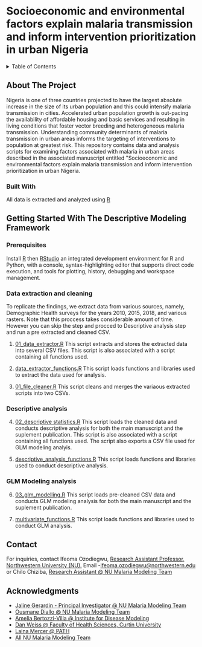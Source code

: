 # Socioeconomic and environmental factors explain malaria transmission and inform intervention prioritization in urban Nigeria  

<!-- TABLE OF CONTENTS -->
<details>
  <summary>Table of Contents</summary>
  <ol>
    <li>
      <a href="#about-the-project">About The Project</a>
      <ul>
        <li><a href="#built-with">Built With</a></li>
      </ul>
    </li>
    <li>
      <a href="#Getting-Started-With-The-Descriptive-Modeling-Framework">Getting Started With The Descriptive Modeling Framework</a>
      <ul>
        <li><a href="#prerequisites">Prerequisites</a></li>
        <li><a href="#Data-extraction-and-cleaning">Data extraction and cleaning</a></li>
        <li><a href="#Descriptive-analysis">Descriptive analysis</a></li>
        <li><a href="#GLM-Modeling-analysis">GLM Modeling analysis</a></li>
      </ul>
    </li>
    <li><a href="#contact">Contact</a></li>
    <li><a href="#acknowledgments">Acknowledgments</a></li>
  </ol>
</details>



<!-- ABOUT THE PROJECT -->
## About The Project
Nigeria is one of three countries projected to have the largest absolute increase in the size of its urban population and this could intensify malaria transmission in cities. Accelerated urban population growth is out-pacing the availability of affordable housing and basic services and resulting in living conditions that foster vector breeding and heterogeneous malaria transmission. Understanding community determinants of malaria transmission in urban areas informs the targeting of interventions to population at greatest risk. This repository contains data and analysis scripts for examining factors associated with malaria in urban areas described in the associated manuscript entitled "Socioeconomic and environmental factors explain malaria transmission and inform intervention prioritization in urban Nigeria. 

### Built With
All data is extracted and analyzed using [R](https://www.r-project.org/)
<!-- GETTING STARTED -->
## Getting Started With The Descriptive Modeling Framework
### Prerequisites
Install [R](https://www.r-project.org/) then [RStudio](https://www.rstudio.com/) an integrated development environment for R and Python, with a console, syntax-highlighting editor that supports direct code execution, and tools for plotting, history, debugging and workspace management. 

<!-- Data extraction and cleaning -->
### Data extraction and cleaning
To replicate the findings, we extract data from various sources, namely, Demographic Health surveys for the years 2010, 2015, 2018, and various rasters. Note that this proccess takes considerable amount of time. However you can skip the step and procced to Descriptive analysis step and run a pre extracted and cleaned CSV.

1. [01_data_extractor.R](https://github.com/numalariamodeling/urban-malaria-dhs-publication-2021/blob/main/00_data_extraction/01_data_extractor.R) This script extracts and stores the extracted data into several CSV files. This script is also associated with a script containing all functions used.

2. [data_extractor_functions.R](https://github.com/numalariamodeling/urban-malaria-dhs-publication-2021/blob/main/00_data_extraction/data_extractor_functions/data_extractor_functions.R) This script loads functions and libraries used to extract the data used for analysis.  

3. [01_file_cleaner.R](https://github.com/numalariamodeling/urban-malaria-dhs-publication-2021/blob/main/01_file_cleaner.R) This script cleans and merges the variaous extracted scripts into two CSVs. 

<!-- Descriptive analysis -->
### Descriptive analysis

4. [02_descriptive statistics.R](https://github.com/numalariamodeling/urban-malaria-dhs-publication-2021/blob/main/02_descriptive%20statistics.R) This script loads the cleaned data and conducts descriptive analysis for both the main manuscript and the suplement publication. This script is also associated with a script containing all functions used. The script also exports a CSV file used for GLM modeling analyis.

5. [descriptive_analysis_functions.R](https://github.com/numalariamodeling/urban-malaria-dhs-publication-2021/blob/main/other_functions/descriptive_analysis_functions.R) This script loads functions and libraries used to conduct descriptive analysis.

<!-- GLM Modeling analysis -->
### GLM Modeling analysis

6. [03_glm_modelling.R](https://github.com/numalariamodeling/urban-malaria-dhs-publication-2021/blob/main/03_glm_modelling.R) This script loads pre-cleaned  CSV data and conducts GLM modeling analysis for both the main manuscript and the suplement publication. 


7. [multivariate_functions.R](https://github.com/numalariamodeling/urban-malaria-dhs-publication-2021/blob/main/other_functions/multivariate_functions.R) This script loads functions and libraries used to conduct GLM analysis.

<!-- CONTACT -->
## Contact
For inquiries, contact Ifeoma Ozodiegwu, [ Research Assistant Professor, Northwestern University (NU).](https://www.feinberg.northwestern.edu/faculty-profiles/az/profile.html?xid=52373) Email -[ifeoma.ozodiegwu@northwestern.edu](ifeoma.ozodiegwu@northwestern.edu) or Chilo Chiziba, [Research Assistant @ NU Malaria Modeling Team](https://www.numalariamodeling.org/team.html)

<!-- ACKNOWLEDGMENTS -->
## Acknowledgments
- [Jaline Gerardin - Principal Investigator @ NU Malaria Modeling Team](https://www.feinberg.northwestern.edu/faculty-profiles/az/profile.html?xid=44305)
- [Ousmane Diallo @ NU Malaria Modeling Team](https://www.numalariamodeling.org/team.html)
- [Amelia Bertozzi-Villa @ Institute for Disease Modeling](https://www.idmod.org/user/146)
- [Dan Weiss @ Faculty of Health Sciences, Curtin University](https://staffportal.curtin.edu.au/staff/profile/view/dan-weiss-0ef1c9d2/)
- [Laina Mercer @ PATH](https://www.path.org/)
- [All NU Malaria Modeling Team](https://www.numalariamodeling.org/team.html)





